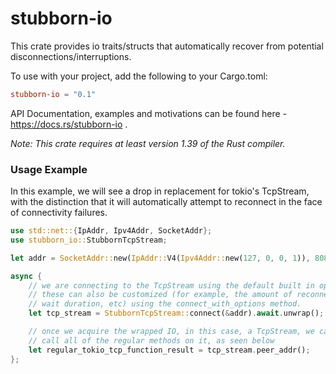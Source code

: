 stubborn-io
===========

This crate provides io traits/structs that automatically recover from potential disconnections/interruptions.

To use with your project, add the following to your Cargo.toml:

```toml
stubborn-io = "0.1"
```

API Documentation, examples and motivations can be found here -
https://docs.rs/stubborn-io .

*Note: This crate requires at least version 1.39 of the Rust compiler.*


### Usage Example

In this example, we will see a drop in replacement for tokio's TcpStream, with the
distinction that it will automatically attempt to reconnect in the face of connectivity failures.

```rust
use std::net::{IpAddr, Ipv4Addr, SocketAddr};
use stubborn_io::StubbornTcpStream;

let addr = SocketAddr::new(IpAddr::V4(Ipv4Addr::new(127, 0, 0, 1)), 8080);

async {
    // we are connecting to the TcpStream using the default built in options.
    // these can also be customized (for example, the amount of reconnect attempts,
    // wait duration, etc) using the connect_with_options method.
    let tcp_stream = StubbornTcpStream::connect(&addr).await.unwrap();

    // once we acquire the wrapped IO, in this case, a TcpStream, we can
    // call all of the regular methods on it, as seen below
    let regular_tokio_tcp_function_result = tcp_stream.peer_addr();
};
```

